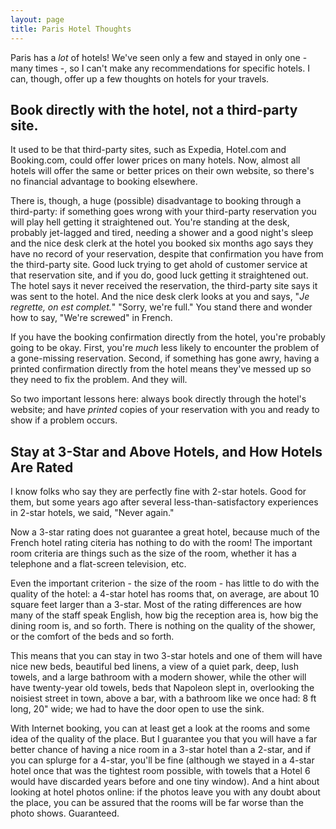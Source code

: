 ```yaml
---
layout: page
title: Paris Hotel Thoughts
---
```

Paris has a *lot* of hotels! We've seen only a few and stayed in only one - many times -, so I can't make any recommendations for specific hotels. I can, though, offer up a few thoughts on hotels for your travels.

## Book directly with the hotel, not a third-party site. ##  
It used to be that third-party sites, such as Expedia, Hotel.com and Booking.com, could offer lower prices on many hotels. Now, almost all hotels will offer the same or better prices on their own website, so there's no financial advantage to booking elsewhere. 

There is, though, a huge (possible) disadvantage to booking through a third-party: if something goes wrong with your third-party reservation you will play hell getting it straightened out. You're standing at the desk, probably jet-lagged and tired, needing a shower and a good night's sleep and the nice desk clerk at the hotel you booked six months ago says they have no record of your reservation, despite that confirmation you have from the third-party site. Good luck trying to get ahold of customer service at that reservation site, and if you do, good luck getting it straightened out. The hotel says it never received the reservation, the third-party site says it was sent to the hotel. And the nice desk clerk looks at you and says, "*Je regrette, on est complet.*" "Sorry, we're full." You stand there and wonder how to say, "We're screwed" in French.

If you have the booking confirmation directly from the hotel, you're probably going to be okay. First, you're *much* less likely to encounter the problem of a gone-missing reservation. Second, if something has gone awry, having a printed confirmation directly from the hotel means they've messed up so they need to fix the problem. And they will.

So two important lessons here: always book directly through the hotel's website; and have *printed* copies of your reservation with you and ready to show if a problem occurs. 

## Stay at 3-Star and Above Hotels, and How Hotels Are Rated ##  
I know folks who say they are perfectly fine with 2-star hotels. Good for them, but some years ago after several less-than-satisfactory experiences in 2-star hotels, we said, "Never again." 

Now a 3-star rating does not guarantee a great hotel, because much of the French hotel rating citeria has nothing to do with the room! The important room criteria are things such as the size of the room, whether it has a telephone and a flat-screen television, etc. 

Even the important criterion - the size of the room - has little to do with the quality of the hotel: a 4-star hotel has rooms that, on average, are about 10 square feet larger than a 3-star. Most of the rating differences are how many of the staff speak English, how big the reception area is, how big the dining room is, and so forth. There is nothing on the quality of the shower, or the comfort of the beds and so forth.

This means that you can stay in two 3-star hotels and one of them will have nice new beds, beautiful bed linens, a view of a quiet park, deep, lush towels, and a large bathroom with a modern shower, while the other will have twenty-year old towels, beds that Napoleon slept in, overlooking the noisiest street in town, above a bar, with a bathroom like we once had: 8 ft long, 20" wide; we had to have the door open to use the sink.

With Internet booking, you can at least get a look at the rooms and some idea of the quality of the place. But I guarantee you that you will have a far better chance of having a nice room in a 3-star hotel than a 2-star, and if you can splurge for a 4-star, you'll be fine (although we stayed in a 4-star hotel once that was the tightest room possible, with towels that a Hotel 6 would have discarded years before and one tiny window). And a hint about looking at hotel photos online: if the photos leave you with any doubt about the place, you can be assured that the rooms will be far worse than the photo shows. Guaranteed.
